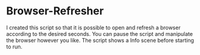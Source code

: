 # Browser-Refresher
I created this script so that it is possible to open and refresh a browser according to the desired seconds. 
You can pause the script and manipulate the browser however you like.
The script shows a Info scene before starting to run.
